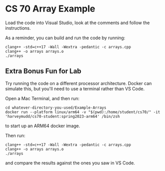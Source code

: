 # CS 70 Array Example

Load the code into Visual Studio, look at the comments and follow the instructions.

As a reminder, you can build and run the code by running:

    clang++ -std=c++17 -Wall -Wextra -pedantic -c arrays.cpp
    clang++ -o arrays arrays.o
    ./arrays


## Extra Bonus Fun for Lab

Try running the code on a different processor architecture. Docker can simulate this, but you'll need to use a terminal rather than VS Code.

Open a Mac Terminal, and then run:

    cd whatever-directory-you-used/Example-Arrays
    docker run --platform linux/arm64 -v "$(pwd):/home/student/cs70/" -it 'harveymudd/cs70-student:spring2023-arm64' /bin/zsh

to start up an ARM64 docker image.

Then run:

    clang++ -std=c++17 -Wall -Wextra -pedantic -c arrays.cpp
    clang++ -o arrays arrays.o
    ./arrays

and compare the results against the ones you saw in VS Code.